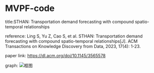 # MVPF-code

title:STHAN: Transportation demand forecasting with compound spatio-temporal relationships

reference: Ling S, Yu Z, Cao S, et al. STHAN: Transportation demand forecasting with compound spatio-temporal relationships[J]. ACM Transactions on Knowledge Discovery from Data, 2023, 17(4): 1-23.

paper link: https://dl.acm.org/doi/10.1145/3565578

graph: ![框图](https://dl.acm.org/cms/asset/56dfe4b2-6164-48db-91ff-4adfdd69cd0b/tkdd-2022-04-0142-f03.jpg)